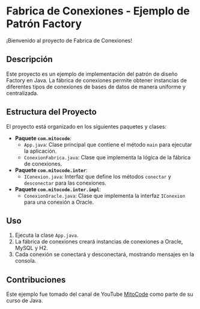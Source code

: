 # Fabrica de Conexiones - Ejemplo de Patrón Factory

¡Bienvenido al proyecto de Fabrica de Conexiones!

## Descripción

Este proyecto es un ejemplo de implementación del patrón de diseño Factory en Java. La fábrica de conexiones permite obtener instancias de diferentes tipos de conexiones de bases de datos de manera uniforme y centralizada.

## Estructura del Proyecto

El proyecto está organizado en los siguientes paquetes y clases:

- **Paquete `com.mitocode`**:
  - `App.java`: Clase principal que contiene el método `main` para ejecutar la aplicación.
  - `ConexionFabrica.java`: Clase que implementa la lógica de la fábrica de conexiones.
- **Paquete `com.mitocode.inter`**:
  - `IConexion.java`: Interfaz que define los métodos `conectar` y `desconectar` para las conexiones.
- **Paquete `com.mitocode.inter.impl`**:
  - `ConexionOracle.java`: Clase que implementa la interfaz `IConexion` para una conexión a Oracle.

## Uso

1. Ejecuta la clase `App.java`.
2. La fábrica de conexiones creará instancias de conexiones a Oracle, MySQL y H2.
3. Cada conexión se conectará y desconectará, mostrando mensajes en la consola.

## Contribuciones

Este ejemplo fue tomado del canal de YouTube [MitoCode](https://www.youtube.com/user/codigofacilito) como parte de su curso de Java.

